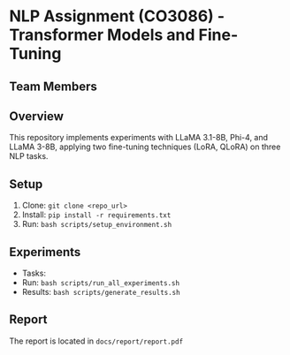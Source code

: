 # NLP Assignment (CO3086) - Transformer Models and Fine-Tuning
## Team Members


## Overview
This repository implements experiments with LLaMA 3.1-8B, Phi-4, and LLaMA 3-8B, applying two fine-tuning techniques (LoRA, QLoRA) on three NLP tasks.


## Setup
1. Clone: `git clone <repo_url>`
2. Install: `pip install -r requirements.txt`
3. Run: `bash scripts/setup_environment.sh`

## Experiments
- Tasks: 
- Run: `bash scripts/run_all_experiments.sh`
- Results: `bash scripts/generate_results.sh`

## Report
The report is located in `docs/report/report.pdf`

